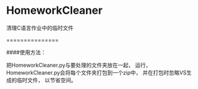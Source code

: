 HomeworkCleaner
===============

清理C语言作业中的临时文件

===============

####使用方法：

把HomeworkCleaner.py与要处理的文件夹放在一起，
运行，
HomeworkCleaner.py会将每个文件夹打包到一个zip中，
并在打包时忽略VS生成的临时文件，
以节省空间。
